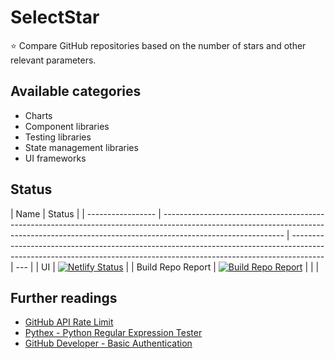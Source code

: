 # SelectStar

⭐️ Compare GitHub repositories based on the number of stars and other relevant parameters.

## Available categories

- Charts
- Component libraries
- Testing libraries
- State management libraries
- UI frameworks

## Status

| Name              | Status                                                                                                                                                                                     |
| ----------------- | ------------------------------------------------------------------------------------------------------------------------------------------------------------------------------------------ | -------------------------------------------------------------------------------------------------------------------------------------------------------------------- | --- |
| UI                | [![Netlify Status](https://api.netlify.com/api/v1/badges/1d90db00-2475-4aac-959c-f83f5c9595d3/deploy-status)](https://app.netlify.com/sites/selectstar/deploys)                            |
| Build Repo Report | [![Build Repo Report](https://github.com/lifeparticle/SelectStar/actions/workflows/python-app.yml/badge.svg)](https://github.com/lifeparticle/SelectStar/actions/workflows/python-app.yml) |
| <!--              | UI PR                                                                                                                                                                                      | [![UI PR](https://github.com/lifeparticle/binarytree/actions/workflows/ui-pr.yml/badge.svg)](https://github.com/lifeparticle/binarytree/actions/workflows/ui-pr.yml) | --> |

## Further readings

- [GitHub API Rate Limit](https://api.github.com/rate_limit)
- [Pythex - Python Regular Expression Tester](https://pythex.org/)
- [GitHub Developer - Basic Authentication](https://developer.github.com/v3/auth/#basic-authentication)

